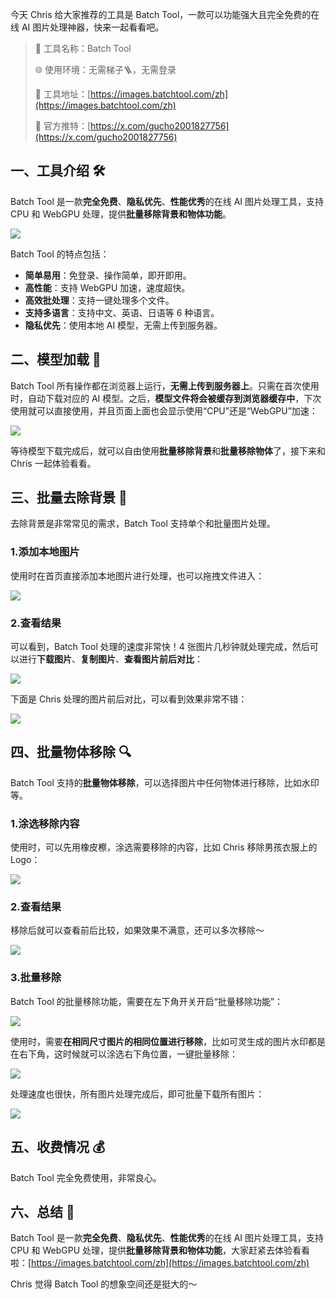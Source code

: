 今天 Chris 给大家推荐的工具是 Batch Tool，一款可以功能强大且完全免费的在线 AI 图片处理神器，快来一起看看吧。

> 🌟 工具名称：Batch Tool
>
> 🌐 使用环境：无需梯子🪜，无需登录
>
> 🔗 工具地址：[https://images.batchtool.com/zh](https://images.batchtool.com/zh)
>
> 🌈 官方推特：[https://x.com/gucho2001827756](https://x.com/gucho2001827756)
>

## 一、工具介绍 🛠️
Batch Tool 是一款**完全免费**、**隐私优先**、**性能优秀**的在线 AI 图片处理工具，支持 CPU 和 WebGPU 处理，提供**批量移除背景和物体功能**。

![](https://cdn.nlark.com/yuque/0/2024/png/186051/1728783594959-b54d2935-369a-4bb0-bf5d-52caf5495a66.png)

Batch Tool 的特点包括：

+ **简单易用**：免登录、操作简单，即开即用。
+ **高性能**：支持 WebGPU 加速，速度超快。
+ **高效批处理**：支持一键处理多个文件。
+ **支持多语言**：支持中文、英语、日语等 6 种语言。
+ **隐私优先**：使用本地 AI 模型，无需上传到服务器。

## 二、模型加载 🚀
Batch Tool 所有操作都在浏览器上运行，**无需上传到服务器上**。只需在首次使用时，自动下载对应的 AI 模型。之后，**模型文件将会被缓存到浏览器缓存中**，下次使用就可以直接使用，并且页面上面也会显示使用“CPU”还是“WebGPU”加速：

![](https://cdn.nlark.com/yuque/0/2024/png/186051/1728787475194-a357d45f-8740-413a-a708-06623f2f4bca.png)

等待模型下载完成后，就可以自由使用**批量移除背景**和**批量移除物体**了，接下来和 Chris 一起体验看看。

## 三、批量去除背景 🍭
去除背景是非常常见的需求，Batch Tool 支持单个和批量图片处理。

### 1.添加本地图片
使用时在首页直接添加本地图片进行处理，也可以拖拽文件进入：

![](https://cdn.nlark.com/yuque/0/2024/png/186051/1728784370480-00bc749b-c12e-4156-a49f-136c58169c04.png)

### 2.查看结果
可以看到，Batch Tool 处理的速度非常快！4 张图片几秒钟就处理完成，然后可以进行**下载图片**、**复制图片**、**查看图片前后对比**：

![](https://cdn.nlark.com/yuque/0/2024/png/186051/1728784548602-f6c9b713-0ba0-44d6-923e-519a8d322d7c.png)

下面是 Chris 处理的图片前后对比，可以看到效果非常不错：

![](https://cdn.nlark.com/yuque/0/2024/png/186051/1728785104515-c0772134-caa9-44bf-8668-cc01849afacb.png)

## 四、批量物体移除 🔍
Batch Tool 支持的**批量物体移除**，可以选择图片中任何物体进行移除，比如水印等。

### 1.涂选移除内容
使用时，可以先用橡皮檫，涂选需要移除的内容，比如 Chris 移除男孩衣服上的 Logo：

![](https://cdn.nlark.com/yuque/0/2024/png/186051/1728785320805-94aeb46f-2c27-4c20-8664-5734d89843a7.png)

### 2.查看结果
移除后就可以查看前后比较，如果效果不满意，还可以多次移除～

![](https://cdn.nlark.com/yuque/0/2024/png/186051/1728785290422-d98af6fb-2ff8-47f5-b22b-f4408b5d6338.png)

### 3.批量移除
Batch Tool 的批量移除功能，需要在左下角开关开启“批量移除功能”：

![](https://cdn.nlark.com/yuque/0/2024/png/186051/1728787735573-962a4c6a-ebb1-49b7-9ca7-8230476ab76b.png)

使用时，需要**在相同尺寸图片的相同位置进行移除**，比如可灵生成的图片水印都是在右下角，这时候就可以涂选右下角位置，一键批量移除：

![](https://cdn.nlark.com/yuque/0/2024/png/186051/1728787848158-7d776084-889e-4003-bc44-0d525d4d80bb.png)

处理速度也很快，所有图片处理完成后，即可批量下载所有图片：

![](https://cdn.nlark.com/yuque/0/2024/png/186051/1728788063616-df229dbc-814a-4ba9-82af-38520d3d0cc9.png)

## 五、收费情况 💰
Batch Tool 完全免费使用，非常良心。

## 六、总结 📝
Batch Tool 是一款**完全免费**、**隐私优先**、**性能优秀**的在线 AI 图片处理工具，支持 CPU 和 WebGPU 处理，提供**批量移除背景和物体功能**，大家赶紧去体验看看啦：[https://images.batchtool.com/zh](https://images.batchtool.com/zh)



Chris 觉得 Batch Tool 的想象空间还是挺大的～

